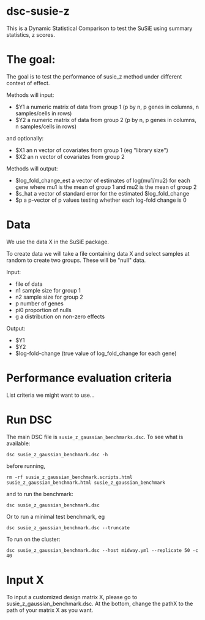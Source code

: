 # dsc-susie-z

This is a Dynamic Statistical Comparison
to test the SuSiE using summary statistics, z scores.

# The goal:

The goal is to test the performance of susie_z method under different context of effect.

Methods will input:

  - $Y1 a numeric matrix of data from group 1 (p by n, p genes in columns, n samples/cells in rows)
  - $Y2 a numeric matrix of data from group 2 (p by n, p genes in columns, n samples/cells in rows)
  
and optionally:

  - $X1 an n vector of covariates from group 1 (eg "library size")
  - $X2 an n vector of covariates from group 2

Methods will output:

  - $log_fold_change_est a vector of estimates of log(mu1/mu2) for each gene where mu1 is the mean of group 1 and mu2 is the mean of group 2
  - $s_hat a vector of standard error for the estimated $log_fold_change
  - $p a p-vector of p values testing whether each log-fold change is 0

# Data

We use the data X in the SuSiE package.

To create data we will take a file containing data X and select
samples at random to create two groups. These will be "null" data.

Input:
  - file of data
  - n1 sample size for group 1
  - n2 sample size for group 2
  - p number of genes
  - pi0 proportion of nulls
  - g a distribution on non-zero effects

Output:
  - $Y1
  - $Y2
  - $log-fold-change (true value of log_fold_change for each gene)

# Performance evaluation criteria

List criteria we might want to use...

# Run DSC

The main DSC file is `susie_z_gaussian_benchmarks.dsc`. To see what is available:

```
dsc susie_z_gaussian_benchmark.dsc -h
```

before running,

```
rm -rf susie_z_gaussian_benchmark.scripts.html susie_z_gaussian_benchmark.html susie_z_gaussian_benchmark
```

and to run the benchmark:

```
dsc susie_z_gaussian_benchmark.dsc
```

Or to run a minimal test benchmark, eg

```
dsc susie_z_gaussian_benchmark.dsc --truncate
```

To run on the cluster:

```
dsc susie_z_gaussian_benchmark.dsc --host midway.yml --replicate 50 -c 40
```

# Input X
To input a customized design matrix X, please go to susie_z_gaussian_benchmark.dsc. At the bottom, change the pathX to the path of your matrix X as you want.
